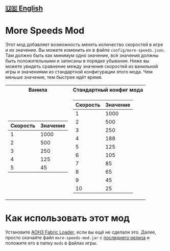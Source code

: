 [🇺🇸 English](https://github.com/MushroomMif/more-speeds-mod/blob/master/README.md)
-----
More Speeds Mod
=====
Этот мод добавляет возможность менять количество скоростей в игре и их значение.
Вы можете изменить их в файле `config/more-speeds.json`.
Там должно быть как минимум одно значение, всё значения должны быть 
положительными и записаны в порядке убывания.
Ниже вы можете увидеть сравнение между значения скоростей из ванильной
игры и значениями из стандартной конфигурации этого мода.
Чем меньше значение, тем быстрее идёт время.

<table>
<tr><th>Ванила</th><th>Стандартный конфиг мода</th></tr>
<tr><td>

| Скорость | Значение |
|----------|----------|
| 1        | 1000     |
| 2        | 500      |
| 3        | 250      |
| 4        | 125      |
| 5        | 45       |

</td><td>

| Скорость | Значение |
|----------|----------|
| 1        | 1000     |
| 2        | 500      |
| 3        | 250      |
| 4        | 188      |
| 5        | 125      |
| 6        | 105      |
| 7        | 85       |
| 8        | 65       |
| 9        | 45       |
| 10       | 25       |

</td></tr> </table>

# Как использовать этот мод
Установите [AOH3 Fabric Loader](https://github.com/MushroomMif/aoh3-fabric-loader),
если вы ещё не сделали это. Далее, просто скачайте файл `more-speeds-mod.jar`
с [последнего релиза](https://github.com/MushroomMif/more-speeds-mod/releases/latest)
и положите его в папку `mods` в файлах игры.